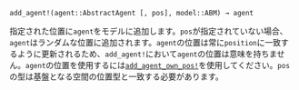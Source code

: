 ```
add_agent!(agent::AbstractAgent [, pos], model::ABM) → agent
```

指定された位置に`agent`をモデルに追加します。`pos`が指定されていない場合、`agent`はランダムな位置に追加されます。`agent`の位置は常に`position`に一致するように更新されるため、`add_agent!`において`agent`の位置は意味を持ちません。`agent`の位置を使用するには[`add_agent_own_pos!`](@ref)を使用してください。`pos`の型は基盤となる空間の位置型と一致する必要があります。
